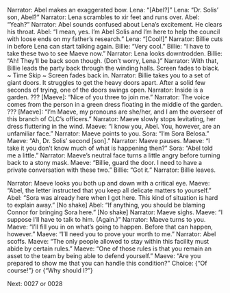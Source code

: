Narrator: Abel makes an exaggerated bow.
Lena: “[Abel?]”
Lena: “Dr. Solis’ son, Abel?”
Narrator: Lena scrambles to xir feet and runs over. 
Abel: “Yeah?”
Narrator: Abel sounds confused about Lena’s excitement. He clears his throat.
Abel: “I mean, yes. I’m Abel Solis and I’m here to help the council with loose ends on my father’s research.”
Lena: “[Cool!]”
Narrator: Billie cuts in before Lena can start talking again. 
Billie: “Very cool.”
Billie: “I have to take these two to see Maeve now.”
Narrator: Lena looks downtrodden.
Billie: “Ah! They’ll be back soon though. (Don’t worry, Lena.)”
Narrator: With that, Billie leads the party back through the winding halls.
Screen fades to black.
~ Time Skip ~
Screen fades back in.
Narrator: Billie takes you to a set of giant doors. It struggles to get the heavy doors apart. After a solid few seconds of trying, one of the doors swings open.
Narrator: Inside is a garden.
??? [Maeve]: “Nice of you three to join me.”
Narrator: The voice comes from the person in a green dress floating in the middle of the garden. 
??? [Maeve]: “I’m Maeve, my pronouns are she/her, and I am the overseer of this branch of CLC’s officers.”
Narrator: Maeve slowly stops levitating, her dress fluttering in the wind. 
Maeve: “I know you, Abel. You, however, are an unfamiliar face.”
Narrator: Maeve points to you.
Sora: “I’m Sora Belosa.”
Maeve: “Ah, Dr. Solis’ second [son].”
Narrator: Maeve pauses.
Maeve: “I take it you don’t know much of what is happening then?”
Sora: “Abel told me a little.”
Narrator: Maeve’s neutral face turns a little angry before turning back to a stony mask. 
Maeve: “Billie, guard the door. I need to have a private conversation with these two.”
Billie: “Got it.”
Narrator: Billie leaves.


Narrator: Maeve looks you both up and down with a critical eye. 
Maeve: “Abel, the letter instructed that you keep all delicate matters to yourself.”
Abel: “Sora was already here when I got here. This kind of situation is hard to explain away.” [No shake]
Abel: “If anything, you should be blaming Connor for bringing Sora here.” [No shake]
Narrator: Maeve sighs.
Maeve: “I suppose I’ll have to talk to him. (Again.)”
Narrator: Maeve turns to you.
Maeve: “I’ll fill you in on what’s going to happen. Before that can happen, however.”
Maeve: “I’ll need you to prove your worth to me.”
Narrator: Abel scoffs.
Maeve: “The only people allowed to stay within this facility must abide by certain rules.”
Maeve: “One of those rules is that you remain an asset to the team by being able to defend yourself.”
Maeve: “Are you prepared to show me that you can handle this condition?”
Choice: {“Of course!”} or {“Why should I?”}

Next: 0027 or 0028